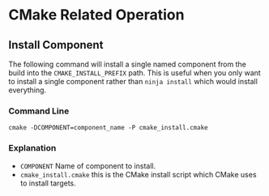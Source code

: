 # CMake Related Operation

## Install Component

The following command will install a single named component from the build
into the `CMAKE_INSTALL_PREFIX` path. This is useful when you only want to install
a single component rather than `ninja install` which would install everything.

### Command Line
```
cmake -DCOMPONENT=component_name -P cmake_install.cmake
```

### Explanation
* `COMPONENT` Name of component to install.
* `cmake_install.cmake` this is the CMake install script which CMake uses to install
targets.

